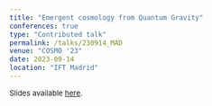 ```yaml
---
title: "Emergent cosmology from Quantum Gravity"
conferences: true
type: "Contributed talk"
permalink: /talks/230914_MAD
venue: "COSMO '23"
date: 2023-09-14
location: "IFT Madrid"
---
```


<span style="font-size: small">Slides available [here](http://marchetti-luca.github.io/files/230914_MAD_slides.pdf).</span>
